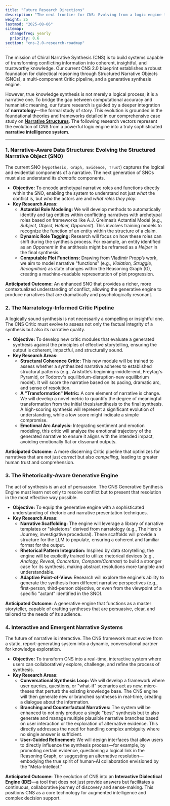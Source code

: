 ```yaml
---
title: "Future Research Directions"
description: "The next frontier for CNS: Evolving from a logic engine to a narrative intelligence system by integrating the deep structures of storytelling."
weight: 25
lastmod: "2025-08-06"
sitemap:
  changefreq: yearly
  priority: 0.6
section: "cns-2.0-research-roadmap"
---
```


The mission of Chiral Narrative Synthesis (CNS) is to build systems capable of transforming conflicting information into coherent, insightful, and trustworthy knowledge. Our current CNS 2.0 blueprint establishes a robust foundation for dialectical reasoning through Structured Narrative Objects (SNOs), a multi-component Critic pipeline, and a generative synthesis engine.

However, true knowledge synthesis is not merely a logical process; it is a narrative one. To bridge the gap between computational accuracy and humanistic meaning, our future research is guided by a deeper integration of **narratology**—the formal study of story. This evolution is grounded in the foundational theories and frameworks detailed in our comprehensive case study on **[Narrative Structures](/guides/case-studies-and-experiments/narrative-structures/)**. The following research vectors represent the evolution of CNS from a powerful logic engine into a truly sophisticated **narrative intelligence system**.

---

### **1. Narrative-Aware Data Structures: Evolving the Structured Narrative Object (SNO)**

The current SNO (`Hypothesis, Graph, Evidence, Trust`) captures the logical and evidential components of a narrative. The next generation of SNOs must also understand its *dramatic* components.

*   **Objective:** To encode archetypal narrative roles and functions directly within the SNO, enabling the system to understand not just *what* the conflict is, but *who* the actors are and *what roles they play*.
*   **Key Research Areas:**
    *   **Actantial Role Modeling:** We will develop methods to automatically identify and tag entities within conflicting narratives with archetypal roles based on frameworks like A.J. Greimas’s Actantial Model (e.g., *Subject, Object, Helper, Opponent*). This involves training models to recognize the function of an entity within the structure of a claim.
    *   **Dynamic Role Tagging:** Research will focus on how these roles can shift during the synthesis process. For example, an entity identified as an *Opponent* in the antithesis might be reframed as a *Helper* in the final synthesis.
    *   **Computable Plot Functions:** Drawing from Vladimir Propp’s work, we aim to model narrative "functions" (e.g., *Violation, Struggle, Recognition*) as state changes within the Reasoning Graph (G), creating a machine-readable representation of plot progression.

**Anticipated Outcome:** An enhanced SNO that provides a richer, more contextualized understanding of conflict, allowing the generative engine to produce narratives that are dramatically and psychologically resonant.

### **2. The Narratology-Informed Critic Pipeline**

A logically sound synthesis is not necessarily a compelling or insightful one. The CNS Critic must evolve to assess not only the factual integrity of a synthesis but also its narrative quality.

*   **Objective:** To develop new critic modules that evaluate a generated synthesis against the principles of effective storytelling, ensuring the output is coherent, impactful, and structurally sound.
*   **Key Research Areas:**
    *   **Structural Coherence Critic:** This new module will be trained to assess whether a synthesized narrative adheres to established structural patterns (e.g., Aristotle’s beginning-middle-end, Freytag's Pyramid, or Todorov's equilibrium-disruption-new equilibrium model). It will score the narrative based on its pacing, dramatic arc, and sense of resolution.
    *   **A "Transformation" Metric:** A core element of narrative is change. We will develop a novel metric to quantify the degree of meaningful transformation from the initial thesis/antithesis to the final synthesis. A high-scoring synthesis will represent a significant evolution of understanding, while a low score might indicate a simple compromise.
    *   **Emotional Arc Analysis:** Integrating sentiment and emotion modeling, this critic will analyze the emotional trajectory of the generated narrative to ensure it aligns with the intended impact, avoiding emotionally flat or dissonant outputs.

**Anticipated Outcome:** A more discerning Critic pipeline that optimizes for narratives that are not just *correct* but also *compelling*, leading to greater human trust and comprehension.

### **3. The Rhetorically-Aware Generative Engine**

The act of synthesis is an act of persuasion. The CNS Generative Synthesis Engine must learn not only to resolve conflict but to present that resolution in the most effective way possible.

*   **Objective:** To equip the generative engine with a sophisticated understanding of rhetoric and narrative presentation techniques.
*   **Key Research Areas:**
    *   **Narrative Scaffolding:** The engine will leverage a library of narrative templates or "skeletons" derived from narratology (e.g., The Hero's Journey, investigative procedural). These scaffolds will provide a structure for the LLM to populate, ensuring a coherent and familiar format for the output.
    *   **Rhetorical Pattern Integration:** Inspired by data storytelling, the engine will be explicitly trained to utilize rhetorical devices (e.g., *Analogy, Reveal, Concretize, Compare/Contrast*) to build a stronger case for its synthesis, making abstract resolutions more tangible and understandable.
    *   **Adaptive Point-of-View:** Research will explore the engine's ability to generate the synthesis from different narrative perspectives (e.g., first-person, third-person objective, or even from the viewpoint of a specific "actant" identified in the SNO).

**Anticipated Outcome:** A generative engine that functions as a master storyteller, capable of crafting syntheses that are persuasive, clear, and tailored to the needs of its audience.

### **4. Interactive and Emergent Narrative Systems**

The future of narrative is interactive. The CNS framework must evolve from a static, report-generating system into a dynamic, conversational partner for knowledge exploration.

*   **Objective:** To transform CNS into a real-time, interactive system where users can collaboratively explore, challenge, and refine the process of synthesis.
*   **Key Research Areas:**
    *   **Conversational Synthesis Loop:** We will develop a framework where user queries, questions, or "what-if" scenarios act as new, micro-theses that perturb the existing knowledge base. The CNS engine will then generate new or branched syntheses in real-time, creating a dialogue about the information.
    *   **Branching and Counterfactual Narratives:** The system will be enhanced to not only produce a single "best" synthesis but to also generate and manage multiple plausible narrative branches based on user interaction or the exploration of alternative evidence. This directly addresses the need for handling complex ambiguity where no single answer is sufficient.
    *   **User-Guided Refinement:** We will design interfaces that allow users to directly influence the synthesis process—for example, by promoting certain evidence, questioning a logical link in the Reasoning Graph, or suggesting an alternative resolution—embodying the true spirit of human-AI collaboration envisioned by the "Meta-Intellect."

**Anticipated Outcome:** The evolution of CNS into an **Interactive Dialectical Engine (IDE)**—a tool that does not just provide answers but facilitates a continuous, collaborative journey of discovery and sense-making. This positions CNS as a core technology for augmented intelligence and complex decision support.